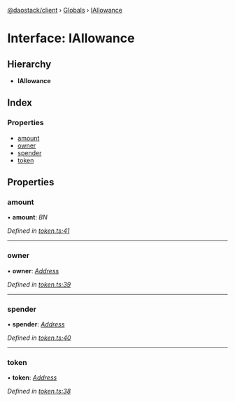 [@daostack/client](../README.md) › [Globals](../globals.md) › [IAllowance](iallowance.md)

# Interface: IAllowance

## Hierarchy

* **IAllowance**

## Index

### Properties

* [amount](iallowance.md#amount)
* [owner](iallowance.md#owner)
* [spender](iallowance.md#spender)
* [token](iallowance.md#token)

## Properties

###  amount

• **amount**: *BN*

*Defined in [token.ts:41](https://github.com/daostack/client/blob/7361fcc/src/token.ts#L41)*

___

###  owner

• **owner**: *[Address](../globals.md#address)*

*Defined in [token.ts:39](https://github.com/daostack/client/blob/7361fcc/src/token.ts#L39)*

___

###  spender

• **spender**: *[Address](../globals.md#address)*

*Defined in [token.ts:40](https://github.com/daostack/client/blob/7361fcc/src/token.ts#L40)*

___

###  token

• **token**: *[Address](../globals.md#address)*

*Defined in [token.ts:38](https://github.com/daostack/client/blob/7361fcc/src/token.ts#L38)*
